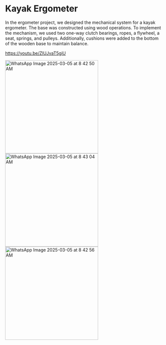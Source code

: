 # Kayak Ergometer

In the ergometer project, we designed the mechanical system for a kayak ergometer. The base was constructed using wood operations. To implement the mechanism, we used two one-way clutch bearings, ropes, a flywheel, a seat, springs, and pulleys. Additionally, cushions were added to the bottom of the wooden base to maintain balance.

https://youtu.be/ZlUJvaT5giU


<img src="https://github.com/user-attachments/assets/3390c8d6-4552-4b67-84e1-60f37fd59a36" width="300" alt="WhatsApp Image 2025-03-05 at 8 42 50 AM">

<img src="https://github.com/user-attachments/assets/a0ca725e-9a2c-4af4-83e7-54a90b5fd4d9" width="300" alt="WhatsApp Image 2025-03-05 at 8 43 04 AM">

<img src="https://github.com/user-attachments/assets/16c71ad4-0e6a-495b-bd6a-ed0215310ca2" width="300" alt="WhatsApp Image 2025-03-05 at 8 42 56 AM">
